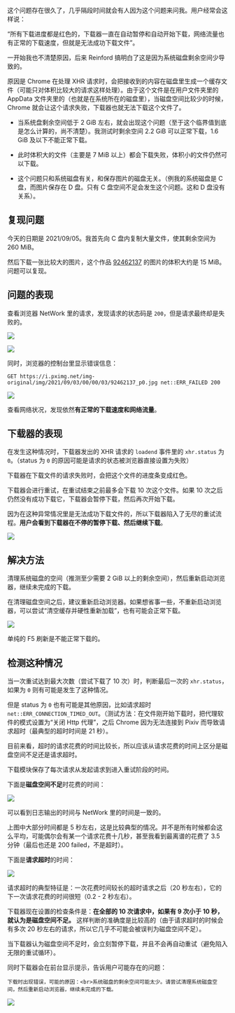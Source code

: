 这个问题存在很久了，几乎隔段时间就会有人因为这个问题来问我。用户经常会这样说：

“所有下载进度都是红色的，下载器一直在自动暂停和自动开始下载，网络流量也有正常的下载速度，但就是无法成功下载文件”。

一开始我也不清楚原因，后来 Reinford 搞明白了这是因为系统磁盘剩余空间少导致的。

原因是 Chrome 在处理 XHR 请求时，会把接收到的内容在磁盘里生成一个缓存文件（可能只对体积比较大的请求这样处理）。由于这个文件是在用户文件夹里的 AppData 文件夹里的（也就是在系统所在的磁盘里），当磁盘空间比较少的时候，Chrome 就会让这个请求失败，下载器也就无法下载这个文件了。

- 当系统盘剩余空间低于 2 GiB 左右，就会出现这个问题（至于这个临界值到底是怎么计算的，尚不清楚）。我测试时剩余空间 2.2 GiB 可以正常下载，1.6 GiB 及以下不能正常下载。

- 此时体积大的文件（主要是 7 MiB 以上）都会下载失败，体积小的文件仍然可以下载。

- 这个问题只和系统磁盘有关，和保存图片的磁盘无关。（例我的系统磁盘是 C 盘，而图片保存在 D 盘。只有 C 盘空间不足会发生这个问题。这和 D 盘没有关系）。

## 复现问题

今天的日期是 2021/09/05。我首先向 C 盘内复制大量文件，使其剩余空间为 260 MiB。

然后下载一张比较大的图片，这个作品 [92462137](https://www.pixiv.net/artworks/92462137) 的图片的体积大约是 15 MiB。问题可以复现。

## 问题的表现

查看浏览器 NetWork 里的请求，发现请求的状态码是 `200`，但是请求最终却是失败的。

![](./images/20210905154604.png)

![](./images/20210905154553.png)

同时，浏览器的控制台里显示错误信息：

```
GET https://i.pximg.net/img-original/img/2021/09/03/00/00/03/92462137_p0.jpg net::ERR_FAILED 200
```

![](./images/20210905153543.png)

查看网络状况，发现依然**有正常的下载速度和网络流量**。

## 下载器的表现

在发生这种情况时，下载器发出的 XHR 请求的 `loadend` 事件里的 `xhr.status` 为 `0`。（status 为 `0` 的原因可能是请求的状态被浏览器直接设置为失败）

下载器在下载文件的请求失败时，会把这个文件的进度条变成红色。

下载器会进行重试，在重试结束之前最多会下载 10 次这个文件。如果 10 次之后仍然没有成功下载它，下载器会暂停下载，然后再次开始下载。

因为在这种异常情况里是无法成功下载文件的，所以下载器陷入了无尽的重试流程。**用户会看到下载器在不停的暂停下载、然后继续下载**。

![](./images/20210905154852.png)

## 解决方法

清理系统磁盘的空间（推测至少需要 2 GiB 以上的剩余空间），然后重新启动浏览器，继续未完成的下载。

在清理磁盘空间之后，建议重新启动浏览器。如果想省事一些，不重新启动浏览器，可以尝试“清空缓存并硬性重新加载”，也有可能会正常下载。

![](./images/20210905202400.png)

单纯的 F5 刷新是不能正常下载的。

## 检测这种情况

当一次重试达到最大次数（尝试下载了 10 次）时，判断最后一次的 `xhr.status`，如果为 `0` 则有可能是发生了这种情况。

但是 status 为 `0` 也有可能是其他原因，比如请求超时 `net::ERR_CONNECTION_TIMED_OUT`。（测试方法：在文件刚开始下载时，把代理软件的模式设置为“关闭 Http 代理”，之后 Chrome 因为无法连接到 Pixiv 而导致请求超时（最典型的超时时间是 21 秒）。

目前来看，超时的请求花费的时间比较长，所以应该从请求花费的时间上区分是磁盘空间不足还是请求超时。

下载模块保存了每次请求从发起请求到进入重试阶段的时间。

下面是**磁盘空间不足**时花费的时间：

![](./images/20210905194915.png)

可以看到日志输出的时间与 NetWork 里的时间是一致的。

上图中大部分时间都是 5 秒左右，这是比较典型的情况。并不是所有时候都会这么平均，可能偶尔会有某一个请求花费十几秒，甚至我看到最离谱的花费了 3.5 分钟（最后也还是 200 failed，不是超时）。

下面是**请求超时**的时间：

![](./images/20210905200657.png)

请求超时的典型特征是：一次花费时间较长的超时请求之后（20 秒左右），它的下一次请求花费的时间很短（0.2 - 2 秒左右）。

下载器现在设置的检查条件是：**在全部的 10 次请求中，如果有 9 次小于 10 秒，就认为是磁盘空间不足。** 这样判断的准确度是比较高的（由于请求超时的时候会有多次 20 秒左右的请求，所以它几乎不可能会被误判为磁盘空间不足）。

当下载器认为磁盘空间不足时，会立刻暂停下载，并且不会再自动重试（避免陷入无限的重试循环）。

同时下载器会在前台显示提示，告诉用户可能存在的问题：

```
下载时出现错误，可能的原因：<br>系统磁盘的剩余空间可能太少。请尝试清理系统磁盘空间，然后重新启动浏览器，继续未完成的下载。
```

![](./images/20210905173043.png)
